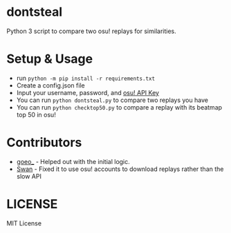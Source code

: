 # dontsteal
Python 3 script to compare two osu! replays for similarities. 

# Setup & Usage
* run `python -m pip install -r requirements.txt`
* Create a config.json file
* Input your username, password, and [osu! API Key](https://osu.ppy.sh/p/api)
* You can run `python dontsteal.py` to compare two replays you have
* You can run `python checktop50.py` to compare a replay with its beatmap top 50 in osu!

# Contributors
* [goeo_](https://github.com/goeo-) - Helped out with the initial logic.
* [Swan](https://github.com/Swan) - Fixed it to use osu! accounts to download replays rather than the slow API
 
 # LICENSE
 MIT License